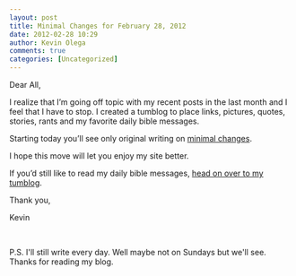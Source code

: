 ```yaml
---
layout: post
title: Minimal Changes for February 28, 2012
date: 2012-02-28 10:29
author: Kevin Olega
comments: true
categories: [Uncategorized]
---
```

Dear All,

I realize that I’m going off topic with my recent posts in the last month and I feel that I have to stop. I created a tumblog to place links, pictures, quotes, stories, rants and my favorite daily bible messages.

Starting today you’ll see only original writing on <a href="http://minimalchanges.com">minimal changes</a>.

I hope this move will let you enjoy my site better.

If you’d still like to read my daily bible messages, <a href="http://kevinolega.tumblr.com">head on over to my tumblog</a>.

Thank you,

Kevin

&nbsp;

P.S. I'll still write every day. Well maybe not on Sundays but we'll see. Thanks for reading my blog.
